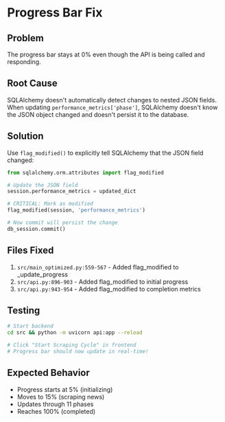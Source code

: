 # Progress Bar Fix

## Problem
The progress bar stays at 0% even though the API is being called and responding.

## Root Cause
SQLAlchemy doesn't automatically detect changes to nested JSON fields. When updating `performance_metrics['phase']`, SQLAlchemy doesn't know the JSON object changed and doesn't persist it to the database.

## Solution
Use `flag_modified()` to explicitly tell SQLAlchemy that the JSON field changed:

```python
from sqlalchemy.orm.attributes import flag_modified

# Update the JSON field
session.performance_metrics = updated_dict

# CRITICAL: Mark as modified
flag_modified(session, 'performance_metrics')

# Now commit will persist the change
db_session.commit()
```

## Files Fixed
1. `src/main_optimized.py:559-567` - Added flag_modified to _update_progress
2. `src/api.py:896-903` - Added flag_modified to initial progress
3. `src/api.py:943-954` - Added flag_modified to completion metrics

## Testing
```bash
# Start backend
cd src && python -m uvicorn api:app --reload

# Click "Start Scraping Cycle" in frontend
# Progress bar should now update in real-time!
```

## Expected Behavior
- Progress starts at 5% (initializing)
- Moves to 15% (scraping news)
- Updates through 11 phases
- Reaches 100% (completed)
